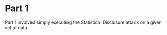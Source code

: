 # Part 1

Part 1 involved simply executing the Statistical Disclosure attack on a given set of data.
